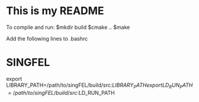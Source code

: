 # This is my README

To compile and run:
$mkdir build
$cmake ..
$make

Add the following lines to .bashrc
# SINGFEL
export LIBRARY_PATH=/path/to/singFEL/build/src:$LIBRARY_PATH
export LD_RUN_PATH=/path/to/singFEL/build/src:$LD_RUN_PATH
